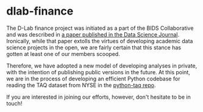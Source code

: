 # dlab-finance

The D-Lab finance project was initiated as a part of the BIDS Collaborative and was described in [a paper published in the Data Science Journal](http://doi.org/10.5334/dsj-2016-005). Ironically, while that paper extolls the virtues of developing academic data science projects in the open, we are fairly certain that this stance has gotten at least one of our members scooped.

Therefore, we have adopted a new model of developing analyses in private, with the intention of publishing public versions in the future. At this point, we are in the process of developing an efficient Python codebase for reading the TAQ dataset from NYSE in the [python-taq repo](https://github.com/dlab-projects/python-taq).

If you are interested in joining our efforts, however, don't hesitate to be in touch!
